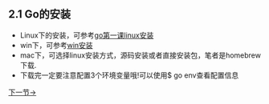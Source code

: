 ## 2.1 Go的安装
- Linux下的安装，可参考[go第一课linux安装](https://www.imooc.com/video/6970)
- win下，可参考[win安装](https://studygolang.com/articles/1605)
- mac下，可选择linux安装方式，源码安装或者直接安装包，笔者是homebrew下载.
- 下载完一定要注意配置3个环境变量哦!可以使用$ go env查看配置信息

[下一节->](2.2.md)

